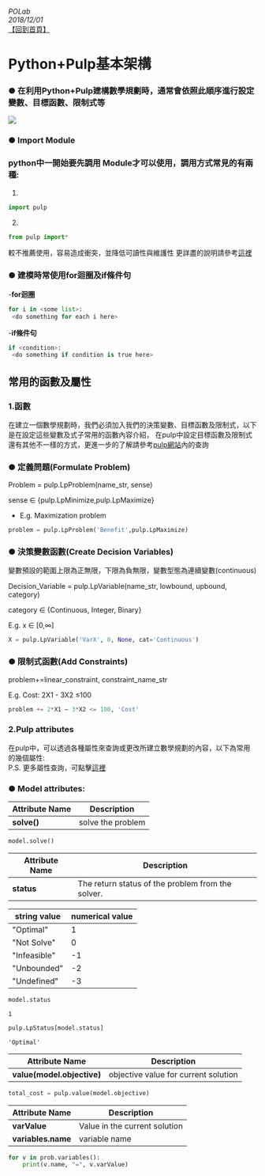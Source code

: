 *POLab*
<br>
*2018/12/01*
<br>
[【回到首頁】](https://github.com/KevinLu43/Job-Shop-Scheduling-with-Python)


# Python+Pulp基本架構

### ● 在利用Python+Pulp建構數學規劃時，通常會依照此順序進行設定變數、目標函數、限制式等
<img src="https://github.com/jasonyoyo/python-pulp/blob/master/picture/pulp%20flow.png" >

### ● Import Module
### python中一開始要先調用 Module才可以使用，調用方式常見的有兩種:
1. 
 ```python
import pulp
```
2.
```python
from pulp import*
```
較不推薦使用，容易造成衝突，並降低可讀性與維護性
更詳盡的說明請參考[這裡](https://medium.com/pyladies-taiwan/python-%E7%9A%84-import-%E9%99%B7%E9%98%B1-3538e74f57e3)

### ● 建模時常使用for迴圈及if條件句
-**for迴圈**
```python
for i in <some list>:
 <do something for each i here>
```
-**if條件句**
```python
if <condition>:
 <do something if condition is true here>
```

## 常用的函數及屬性
### 1.函數
在建立一個數學規劃時，我們必須加入我們的決策變數、目標函數及限制式，以下是在設定這些變數及式子常用的函數內容介紹，
在pulp中設定目標函數及限制式還有其他不一樣的方式，更進一步的了解請參考[pulp網站](https://pythonhosted.org/PuLP/pulp.html)內的查詢

### ● 定義問題(Formulate Problem)

Problem = pulp.LpProblem(name_str, sense)

sense ∈ {pulp.LpMinimize,pulp.LpMaximize}

- E.g. Maximization problem

```python
problem = pulp.LpProblem('Benefit',pulp.LpMaximize)
```

### ● 決策變數函數(Create Decision Variables)

變數預設的範圍上限為正無限，下限為負無限，變數型態為連續變數(continuous)<br>

Decision_Variable = pulp.LpVariable(name_str, lowbound, upbound, category)

category ∈ {Continuous, Integer, Binary}

E.g. x ∈ [0,∞]

```python
X = pulp.LpVariable('VarX', 0, None, cat='Continuous')
```

### ● 限制式函數(Add Constraints)

problem+=linear_constraint, constraint_name_str

E.g. Cost: 2X1 - 3X2 ≤100

```python
problem += 2*X1 – 3*X2 <= 100, 'Cost'
```

### 2.Pulp attributes
在pulp中，可以透過各種屬性來查詢或更改所建立數學規劃的內容，以下為常用的幾個屬性:
<br>P.S. 更多屬性查詢，可點擊[這裡](https://www.coin-or.org/PuLP/pulp.html)
### ● Model attributes:

|Attribute Name|Description|
|-----|-----|
|**solve()**|solve the problem|
```python
model.solve()
```


|Attribute Name|Description|
|-----|-----|
|**status**|The return status of the problem from the solver.|

|string value|numerical value|
|-----|-----|
|"Optimal"|1|
|"Not Solve"|0|
|"Infeasible"|-1|
|"Unbounded"|-2|
|"Undefined"|-3|

```python
model.status
```
```
1
```
```python
pulp.LpStatus[model.status]
```
```
'Optimal'
```


|Attribute Name|Description|
|-----|-----|
|**value(model.objective)**|objective value for current solution|
```python
total_cost = pulp.value(model.objective)
```


|Attribute Name|Description|
|-----|-----|
|**varValue**|Value in the current solution|
|**variables.name**|variable name|
```python
for v in prob.variables():
    print(v.name, "=", v.varValue)
```
